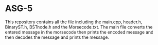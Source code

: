 # ASG-5
This repository contains all the file including the main.cpp, header.h, BinaryST.h, BSTnode.h and the Morsecode.txt.
The main file converts the entered message in the morsecode then prints the encoded message and then decodes the message and prints the message.
